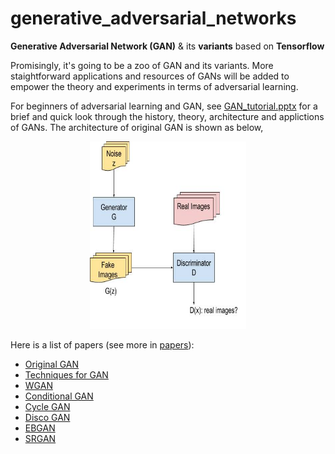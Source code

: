 # generative_adversarial_networks
**Generative Adversarial Network (GAN)** &amp; its **variants** based on **Tensorflow**

Promisingly, it's going to be a zoo of GAN and its variants. More staightforward applications and resources of GANs will be added to empower the theory and experiments in terms of adversarial learning.

For beginners of adversarial learning and GAN, see [GAN_tutorial.pptx](GAN_tutorial.pptx) for a brief and quick look through the history, theory, architecture and applictions of GANs. The architecture of original GAN is shown as below,
<p align="center">
<img src="imgs/GAN_architecture.jpg" width="250px" height="300px"/>
</p>

Here is a list of papers (see more in [papers](papers)):
* [Original GAN](papers/GAN.pdf)
* [Techniques for GAN](papers/Improved_Techniques_for_Training_GANs.pdf)
* [WGAN](papers/Wasserstein_GAN.pdf)
* [Conditional GAN](papers/conditional_GAN.pdf)
* [Cycle GAN](papers/cycle_GAN.pdf)
* [Disco GAN](papers/Disco_GAN.pdf)
* [EBGAN](papers/EBGAN.pdf)
* [SRGAN](papers/Photo-Realistic_Single_Image_Super-Resolution_Using_a_Generative_Adversarial_Network.pdf)

